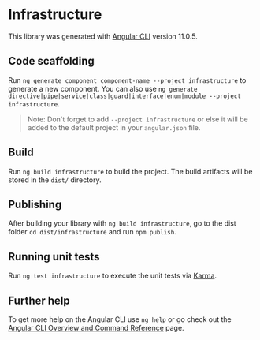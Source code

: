 # Infrastructure

This library was generated with [Angular CLI](https://github.com/angular/angular-cli) version 11.0.5.

## Code scaffolding

Run `ng generate component component-name --project infrastructure` to generate a new component. You can also use `ng generate directive|pipe|service|class|guard|interface|enum|module --project infrastructure`.
> Note: Don't forget to add `--project infrastructure` or else it will be added to the default project in your `angular.json` file. 

## Build

Run `ng build infrastructure` to build the project. The build artifacts will be stored in the `dist/` directory.

## Publishing

After building your library with `ng build infrastructure`, go to the dist folder `cd dist/infrastructure` and run `npm publish`.

## Running unit tests

Run `ng test infrastructure` to execute the unit tests via [Karma](https://karma-runner.github.io).

## Further help

To get more help on the Angular CLI use `ng help` or go check out the [Angular CLI Overview and Command Reference](https://angular.io/cli) page.
